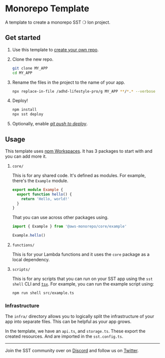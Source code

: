 # Monorepo Template

A template to create a monorepo SST ❍ Ion project.

## Get started

1. Use this template to
   [create your own repo](https://docs.github.com/en/repositories/creating-and-managing-repositories/creating-a-repository-from-a-template).

2. Clone the new repo.

   ```bash
   git clone MY_APP
   cd MY_APP
   ```

3. Rename the files in the project to the name of your app.

   ```bash
   npx replace-in-file /adhd-lifestyle-pro/g MY_APP **/*.* --verbose
   ```

4. Deploy!

   ```bash
   npm install
   npx sst deploy
   ```

5. Optionally, enable
   [_git push to deploy_](https://ion.sst.dev/docs/console/#autodeploy).

## Usage

This template uses
[npm Workspaces](https://docs.npmjs.com/cli/v8/using-npm/workspaces). It has 3
packages to start with and you can add more it.

1. `core/`

   This is for any shared code. It's defined as modules. For example, there's
   the `Example` module.

   ```ts
   export module Example {
     export function hello() {
       return 'Hello, world!'
     }
   }
   ```

   That you can use across other packages using.

   ```ts
   import { Example } from '@aws-monorepo/core/example'

   Example.hello()
   ```

2. `functions/`

   This is for your Lambda functions and it uses the `core` package as a local
   dependency.

3. `scripts/`

   This is for any scripts that you can run on your SST app using the
   `sst shell` CLI and [`tsx`](https://www.npmjs.com/package/tsx). For example,
   you can run the example script using:

   ```bash
   npm run shell src/example.ts
   ```

### Infrastructure

The `infra/` directory allows you to logically split the infrastructure of your
app into separate files. This can be helpful as your app grows.

In the template, we have an `api.ts`, and `storage.ts`. These export the created
resources. And are imported in the `sst.config.ts`.

---

Join the SST community over on [Discord](https://discord.gg/sst) and follow us
on [Twitter](https://twitter.com/SST_dev).
